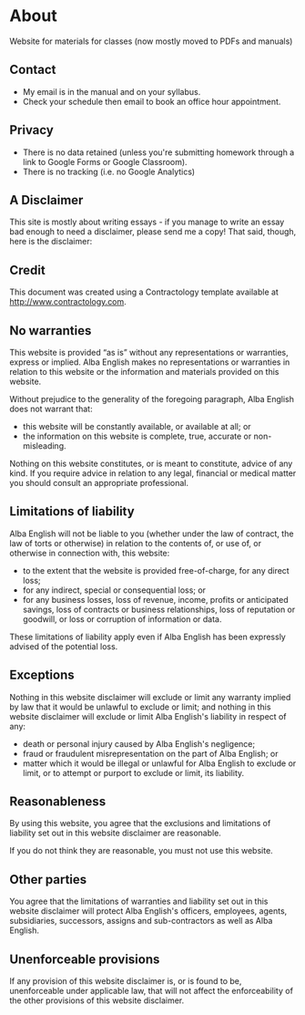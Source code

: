 # About

Website for materials for classes (now mostly moved to PDFs and manuals)

## Contact
* My email is in the manual and on your syllabus. 
* Check your schedule then email to book an office hour appointment. 


## Privacy 
* There is no data retained (unless you're submitting homework through a link to Google Forms or Google Classroom). 
* There is no tracking (i.e. no Google Analytics)

  

##  A Disclaimer

This site is mostly about writing essays - if you manage to write an essay bad enough to need a disclaimer, please send me a copy! That said, though, here is the disclaimer:

## Credit
This document was created using a Contractology template available at http://www.contractology.com.
 
## No warranties
This website is provided “as is” without any representations or warranties, express or implied.  Alba English makes no representations or warranties in relation to this website or the information and materials provided on this website.  

Without prejudice to the generality of the foregoing paragraph, Alba English does not warrant that:
* this website will be constantly available, or available at all; or
* the information on this website is complete, true, accurate or non-misleading.


Nothing on this website constitutes, or is meant to constitute, advice of any kind.  If you require advice in relation to any legal, financial or medical matter you should consult an appropriate professional.

## Limitations of liability

Alba English will not be liable to you (whether under the law of contract, the law of torts or otherwise) in relation to the contents of, or use of, or otherwise in connection with, this website:

* to the extent that the website is provided free-of-charge, for any direct loss;
* for any indirect, special or consequential loss; or
* for any business losses, loss of revenue, income, profits or anticipated savings, loss of contracts or business relationships, loss of reputation or goodwill, or loss or corruption of information or data.

These limitations of liability apply even if Alba English has been expressly advised of the potential loss.

## Exceptions

Nothing in this website disclaimer will exclude or limit any warranty implied by law that it would be unlawful to exclude or limit; and nothing in this website disclaimer will exclude or limit Alba English's liability in respect of any:

* death or personal injury caused by Alba English's negligence;
* fraud or fraudulent misrepresentation on the part of Alba English; or
* matter which it would be illegal or unlawful for Alba English to exclude or limit, or to attempt or purport to exclude or limit, its liability. 

## Reasonableness

By using this website, you agree that the exclusions and limitations of liability set out in this website disclaimer are reasonable.  

If you do not think they are reasonable, you must not use this website.

## Other parties
You agree that the limitations of warranties and liability set out in this website disclaimer will protect Alba English's officers, employees, agents, subsidiaries, successors, assigns and sub-contractors as well as Alba English. 

## Unenforceable provisions

If any provision of this website disclaimer is, or is found to be, unenforceable under applicable law, that will not affect the enforceability of the other provisions of this website disclaimer.




